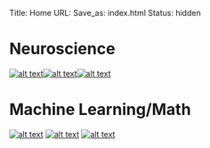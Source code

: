 Title: Home
URL:
Save_as: index.html
Status: hidden

# Neuroscience
[![alt text]({filename}/images/rsz_reinforcement_learning.png "Reinforcement Learning")](reinforcement-learning.html)[![alt text]({filename}/images/rsz_surf-plotting.jpg "Surface Plotting")](surface-plotting.html)[![alt text]({filename}/images/rsz_functional_atlas.png "Functional Atlas")](functional-atlas.html)

# Machine Learning/Math
[![alt text]({filename}/images/rsz_parallel-cnn-tracking.jpg "Parallel CNN Tracking")](parallel-cnn-tracking.html) [![alt text]({filename}/images/rsz_face-verification.jpg "Face Verification")](face-verification.html) [![alt text]({filename}/images/rsz_bmotion.jpg "Brownian motion")](brownian-motion.html) 
